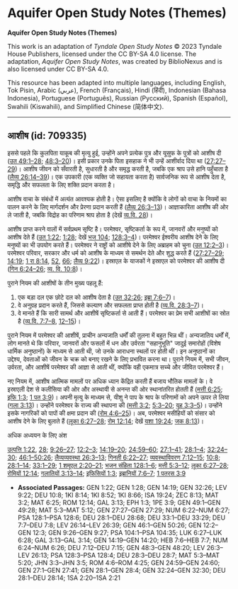 # Aquifer Open Study Notes (Themes)

**Aquifer Open Study Notes (Themes)**

This work is an adaptation of *Tyndale Open Study Notes* © 2023 Tyndale House Publishers, licensed under the CC BY\-SA 4\.0 license. The adaptation, *Aquifer Open Study Notes*, was created by BiblioNexus and is also licensed under CC BY\-SA 4\.0\.

This resource has been adapted into multiple languages, including English, Tok Pisin, Arabic (عربي), French (Français), Hindi (हिंदी), Indonesian (Bahasa Indonesia), Portuguese (Português), Russian (Русский), Spanish (Español), Swahili (Kiswahili), and Simplified Chinese (简体中文).



--------------------------------

## आशीष (id: 709335)

इससे पहले कि कुलपिता याकूब की मृत्यु हुई, उन्होंने अपने प्रत्येक पुत्र और यूसुफ के पुत्रों को आशीष दी ([उत 49:1–28](https://ref.ly/Gen49:1-Gen49:28); [48:3–20](https://ref.ly/Gen48:3-Gen48:20))। इसी प्रकार उनके पिता इसहाक ने भी उन्हें आशीर्वाद दिया था ([27:27–29](https://ref.ly/Gen27:27-Gen27:29))। आशीष जीवन को सँवारती है, सुधारती है और समृद्ध करती है, जबकि एक श्राप उसे हानि पहुँचाता है ([लैव्य 26:14–39](https://ref.ly/Lev26:14-Lev26:39))। एक उपकारी (एक व्यक्ति जो सहायता करता है) सार्वजनिक रूप से आशीष देता है, समृद्धि और सफलता के लिए शक्ति प्रदान करता है।

आशीष वाचा के संबंधों में अत्यंत आवश्यक होती है। ऐसा इसलिए है क्योंकि वे लोगों को वाचा के नियमों का पालन करने के लिए मार्गदर्शन और प्रेरणा प्रदान करती हैं ([लैव्य 26:3–13](https://ref.ly/Lev26:3-Lev26:13))। आज्ञाकारिता आशीष की ओर ले जाती है, जबकि विद्रोह का परिणाम श्राप होता है (देखें [व्य.वि. 28](https://ref.ly/Deut28:1-Deut28:68))।

आशीष प्राप्त करने वालों में सर्वप्रथम सृष्टि है। परमेश्वर, सृष्टिकर्ता के रूप में, जानवरों और मनुष्यों को आशीष देते हैं ([उत 1:22](https://ref.ly/Gen1:22); [1:28](https://ref.ly/Gen1:28); देखें [भज 104](https://ref.ly/Ps104:1-Ps104:35); [128:3–4](https://ref.ly/Ps128:3-Ps128:4))। परमेश्वर ईश्वरीय आशीष देने के लिए मनुष्यों का भी उपयोग करते हैं। परमेश्वर ने राष्ट्रों को आशीषे देने के लिए अब्राहम को चुना ([उत 12:2–3](https://ref.ly/Gen12:2-Gen12:3))। परमेश्वर परिवार, सरकार और धर्म को आशीष के माध्यम से समर्थन देते और शुद्ध करते हैं ([27:27–29](https://ref.ly/Gen27:27-Gen27:29); [14:19](https://ref.ly/Gen14:19); [1 रा 8:14](https://ref.ly/1Kgs8:14), [52](https://ref.ly/1Kgs8:52), [66](https://ref.ly/1Kgs8:66); [लैव्य 9:22](https://ref.ly/Lev9:22))। इस्राएल के याजकों ने इस्राएल को परमेश्वर की आशीष दी ([गिन 6:24–26](https://ref.ly/Num6:24-Num6:26); [व्य. वि. 10:8](https://ref.ly/Deut10:8))।

पुराने नियम की आशीषों के तीन मुख्य पहलू हैं:

1. एक बड़ा दल एक छोटे दल को आशीष देता है ([उत 32:26](https://ref.ly/Gen32:26); [इब्रा 7:6–7](https://ref.ly/Heb7:6-Heb7:7))।
2. वे अनुग्रह प्रदान करते हैं, जिससे कल्याण और सफलता प्राप्त होती है ([व्य.वि. 28:3–7](https://ref.ly/Deut28:3-Deut28:7))।
3. वे मानते हैं कि सारी सामर्थ और आशीषें सृष्टिकर्ता से आती हैं। परमेश्वर का प्रेम सभी आशीषों का स्रोत है ([व्य.वि. 7:7–8](https://ref.ly/Deut7:7-Deut7:8), [12–15](https://ref.ly/Deut7:12-Deut7:15))।

पुराने नियम में परमेश्वर की आशीषें, प्राचीन अन्यजाति धर्मों की तुलना में बहुत भिन्न थीं। अन्यजातिय धर्मों में, लोग मानते थे कि परिवार, जानवरों और फसलों में धन और उर्वरता "सहानुभूति" जादुई समारोहों (विशेष धार्मिक अनुष्ठानों) के माध्यम से आती थी, जो उनके आराधना स्थलों पर होती थीं। इन अनुष्ठानों का उद्देश्य, देवताओं को जीवन के चक्र को बनाए रखने के लिए प्रभावित करना था। पुराने नियम में, सभी जीवन, उर्वरता, और आशीषें परमेश्वर की आज्ञा से आती थीं, क्योंकि वही एकमात्र सच्चे और जीवित परमेश्वर हैं।

नए नियम में, आशीष आत्मिक मामलों पर अधिक ध्यान केंद्रित करती हैं बजाय भौतिक मामलों के। वे इस्राएली देश से कलीसिया की ओर और अस्थायी से अनन्त की ओर स्थानांतरित होतती हैं ([मत्ती 6:25](https://ref.ly/Matt6:25); [इफि 1:3](https://ref.ly/Eph1:3); [1 पत 3:9](https://ref.ly/1Pet3:9))। अपनी मृत्यु के माध्यम से, यीशु ने पाप के श्राप के परिणामों को अपने ऊपर ले लिया ([गला 3:13](https://ref.ly/Gal3:13))। उन्होंने परमेश्वर के राज्य की स्थापना की ([मत्ती 3:2](https://ref.ly/Matt3:2); [5:3–20](https://ref.ly/Matt5:3-Matt5:20); [यूह 3:3–5](https://ref.ly/John3:3-John3:5))। उन्होंने इसके नागरिकों को पापों की क्षमा प्रदान की ([रोम 4:6–25](https://ref.ly/Rom4:6-Rom4:25))। अब, परमेश्वर मसीहियों को संसार को आशीष देने के लिए बुलाते हैं ([लूका 6:27–28](https://ref.ly/Luke6:27-Luke6:28); [रोम 12:14](https://ref.ly/Rom12:14); देखें [यशा 19:24](https://ref.ly/Isa19:24); [जक 8:13](https://ref.ly/Zech8:13))।

अधिक अध्ययन के लिए अंश 

[उत्पत्ति 1:22](https://ref.ly/Gen1:22), [28](https://ref.ly/Gen1:28); [9:26–27](https://ref.ly/Gen9:26-Gen9:27); [12:2–3](https://ref.ly/Gen12:2-Gen12:3); [14:19–20](https://ref.ly/Gen14:19-Gen14:20); [24:59–60](https://ref.ly/Gen24:59-Gen24:60); [27:1–41](https://ref.ly/Gen27:1-Gen27:41); [28:1–4](https://ref.ly/Gen28:1-Gen28:4); [32:24–30](https://ref.ly/Gen32:24-Gen32:30); [46:1–50:26](https://ref.ly/Gen46:1-Gen50:26); [लैव्यव्यवस्था 26:3–13](https://ref.ly/Lev26:3-Lev26:13); [गिनती 6:22–27](https://ref.ly/Num6:22-Num6:27); [व्यवस्थाविवरण 7:12–15](https://ref.ly/Deut7:12-Deut7:15); [10:8](https://ref.ly/Deut10:8); [28:1–14](https://ref.ly/Deut28:1-Deut28:14); [33:1–29](https://ref.ly/Deut33:1-Deut33:29); [1 शमूएल 2:20–21](https://ref.ly/1Sam2:20-1Sam2:21); [भजन संहिता 128:1–6](https://ref.ly/Ps128:1-Ps128:6); [मत्ती 5:3–12](https://ref.ly/Matt5:3-Matt5:12); [लूका 6:27–28](https://ref.ly/Luke6:27-Luke6:28); [रोमियों 12:14](https://ref.ly/Rom12:14); [गलातियों 3:13–14](https://ref.ly/Gal3:13-Gal3:14); [इफिसियों 1:3](https://ref.ly/Eph1:3); [इब्रानियों 7:6–7](https://ref.ly/Heb7:6-Heb7:7); [1 पतरस 3:9](https://ref.ly/1Pet3:9)

* **Associated Passages:** GEN 1:22; GEN 1:28; GEN 14:19; GEN 32:26; LEV 9:22; DEU 10:8; 1KI 8:14; 1KI 8:52; 1KI 8:66; ISA 19:24; ZEC 8:13; MAT 3:2; MAT 6:25; ROM 12:14; GAL 3:13; EPH 1:3; 1PE 3:9; GEN 49:1–GEN 49:28; MAT 5:3–MAT 5:12; GEN 27:27–GEN 27:29; NUM 6:22–NUM 6:27; PSA 128:1–PSA 128:6; DEU 28:1–DEU 28:68; DEU 33:1–DEU 33:29; DEU 7:7–DEU 7:8; LEV 26:14–LEV 26:39; GEN 46:1–GEN 50:26; GEN 12:2–GEN 12:3; GEN 9:26–GEN 9:27; PSA 104:1–PSA 104:35; LUK 6:27–LUK 6:28; GAL 3:13–GAL 3:14; GEN 14:19–GEN 14:20; HEB 7:6–HEB 7:7; NUM 6:24–NUM 6:26; DEU 7:12–DEU 7:15; GEN 48:3–GEN 48:20; LEV 26:3–LEV 26:13; PSA 128:3–PSA 128:4; DEU 28:3–DEU 28:7; MAT 5:3–MAT 5:20; JHN 3:3–JHN 3:5; ROM 4:6–ROM 4:25; GEN 24:59–GEN 24:60; GEN 27:1–GEN 27:41; GEN 28:1–GEN 28:4; GEN 32:24–GEN 32:30; DEU 28:1–DEU 28:14; 1SA 2:20–1SA 2:21

